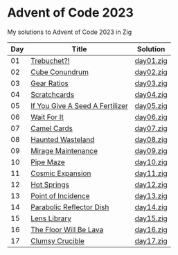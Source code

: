 # Advent of Code 2023

My solutions to Advent of Code 2023 in Zig

| Day | Title                                                                           | Solution                   |
| --- | ------------------------------------------------------------------------------- | -------------------------- |
| 01  | [Trebuchet?!](https://adventofcode.com/2023/day/1)                              | [day01.zig](src/day01.zig) |
| 02  | [Cube Conundrum](https://adventofcode.com/2023/day/2)                           | [day02.zig](src/day02.zig) |
| 03  | [Gear Ratios](https://adventofcode.com/2023/day/3)                              | [day03.zig](src/day03.zig) |
| 04  | [Scratchcards](https://adventofcode.com/2023/day/4)                             | [day04.zig](src/day04.zig) |
| 05  | [If You Give A Seed A Fertilizer](https://adventofcode.com/2023/day/5)          | [day05.zig](src/day05.zig) |
| 06  | [Wait For It](https://adventofcode.com/2023/day/6)                              | [day06.zig](src/day06.zig) |
| 07  | [Camel Cards](https://adventofcode.com/2023/day/7)                              | [day07.zig](src/day07.zig) |
| 08  | [Haunted Wasteland](https://adventofcode.com/2023/day/8)                        | [day08.zig](src/day08.zig) |
| 09  | [Mirage Maintenance](https://adventofcode.com/2023/day/9)                       | [day09.zig](src/day09.zig) |
| 10  | [Pipe Maze](https://adventofcode.com/2023/day/10)                               | [day10.zig](src/day10.zig) |
| 11  | [Cosmic Expansion](https://adventofcode.com/2023/day/11)                        | [day11.zig](src/day11.zig) |
| 12  | [Hot Springs](https://adventofcode.com/2023/day/12)                             | [day12.zig](src/day12.zig) |
| 13  | [Point of Incidence](https://adventofcode.com/2023/day/13)                      | [day13.zig](src/day13.zig) |
| 14  | [Parabolic Reflector Dish](https://adventofcode.com/2023/day/14)                | [day14.zig](src/day14.zig) |
| 15  | [Lens Library](https://adventofcode.com/2023/day/15)                            | [day15.zig](src/day15.zig) |
| 16  | [The Floor Will Be Lava](https://adventofcode.com/2023/day/16)                  | [day16.zig](src/day16.zig) |
| 17  | [Clumsy Crucible](https://adventofcode.com/2023/day/17)                         | [day17.zig](src/day17.zig) |
